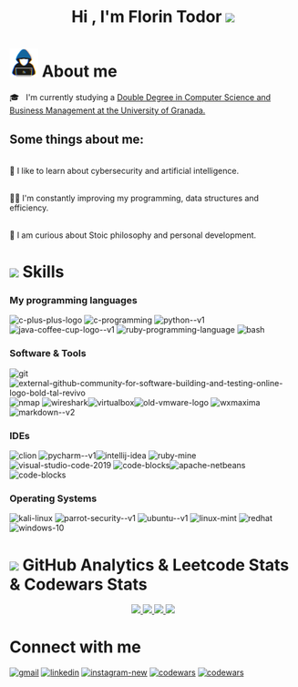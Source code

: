 <h1 align="center">Hi , I'm Florin Todor <img src="https://media.giphy.com/media/hvRJCLFzcasrR4ia7z/giphy.gif" width="35"></h1>

# <picture><img src = "https://github.com/0xAbdulKhalid/0xAbdulKhalid/raw/main/assets/mdImages/about_me.gif" width = 50px></picture> **About me**
🎓 &nbsp; I'm currently studying a [Double Degree in Computer Science and Business Management at the University of Granada.](https://grados.ugr.es/Informatica_ADE/)

## Some things about me:

<br>🚀 I like to learn about cybersecurity and artificial intelligence.

<br> 🧑‍💻 I'm constantly improving my programming, data structures and efficiency.

<br> 📗 I am curious about Stoic philosophy and personal development.



# <img src="https://media2.giphy.com/media/QssGEmpkyEOhBCb7e1/giphy.gif?cid=ecf05e47a0n3gi1bfqntqmob8g9aid1oyj2wr3ds3mg700bl&rid=giphy.gif" width ="25"><b> Skills</b>
### My programming languages

<img width="48" height="48" src="https://img.icons8.com/color/48/c-plus-plus-logo.png" alt="c-plus-plus-logo"/> <img width="48" height="48" src="https://img.icons8.com/color/48/c-programming.png" alt="c-programming"/> <img width="48" height="48" src="https://img.icons8.com/color/48/python--v1.png" alt="python--v1"/> <img width="48" height="48" src="https://img.icons8.com/color/48/java-coffee-cup-logo--v1.png" alt="java-coffee-cup-logo--v1"/> <img width="48" height="48" src="https://img.icons8.com/color/48/ruby-programming-language.png" alt="ruby-programming-language"/> <img width="48" height="48" src="https://img.icons8.com/fluency/48/bash.png" alt="bash"/> 

### Software & Tools
<img width="48" height="48" src="https://img.icons8.com/color/48/git.png" alt="git"/> <img width="48" height="48" src="https://img.icons8.com/external-tal-revivo-bold-tal-revivo/48/FFFFFF/external-github-community-for-software-building-and-testing-online-logo-bold-tal-revivo.png" alt="external-github-community-for-software-building-and-testing-online-logo-bold-tal-revivo"/> <img width="48" height="48" src="https://nmap.org/images/sitelogo.png" alt="nmap"/> <img width="48" height="48" src="https://upload.wikimedia.org/wikipedia/commons/d/db/Wireshark_Icon.png" alt="wireshark"/><img width="48" height="48" src="https://img.icons8.com/color/48/virtualbox.png" alt="virtualbox"/><img width="48" height="48" src="https://img.icons8.com/color/48/old-vmware-logo.png" alt="old-vmware-logo"/>
<img width="48" height="48" src="https://images.pling.com/img/00/00/13/91/38/1108377/110588-1.png" alt="wxmaxima"/> <img width="50" height="50" src="https://img.icons8.com/ios/50/FFFFFF/markdown--v2.png" alt="markdown--v2"/>

### IDEs
<img width="48" height="48" src="https://cdn.worldvectorlogo.com/logos/clion-1.svg" alt="clion"/>  <img width="48" height="48" src="https://img.icons8.com/color/48/pycharm--v1.png" alt="pycharm--v1"/><img width="48" height="48" src="https://img.icons8.com/fluency/48/intellij-idea.png" alt="intellij-idea"/>  <img width="48" height="48" src="https://static-00.iconduck.com/assets.00/rubymine-icon-512x512-0u05qc2i.png" alt="ruby-mine"/><img width="48" height="48" src="https://img.icons8.com/color/48/visual-studio-code-2019.png" alt="visual-studio-code-2019"/> <img width="48" height="48" src="https://img.icons8.com/color/48/code-blocks.png" alt="code-blocks"/><img width="48" height="48" src="https://img.icons8.com/color/48/apache-netbeans.png" alt="apache-netbeans"/> <img width="48" height="48" src="upload.wikimedia.org/wikipedia/commons/5/5d/Dev-C%2B%2B_logo.png" alt="code-blocks"/>

### Operating Systems
<img width="48" height="48" src="https://img.icons8.com/plasticine/48/kali-linux.png" alt="kali-linux"/> <img width="48" height="48" src="https://img.icons8.com/color/48/parrot-security--v1.png"  alt="parrot-security--v1"/> <img width="48" height="48" src="https://img.icons8.com/color/48/ubuntu--v1.png" alt="ubuntu--v1"/> <img width="48" height="48" src="https://img.icons8.com/color/48/linux-mint.png" alt="linux-mint"/> <img width="48" height="48" src="https://cdn.icon-icons.com/icons2/2415/PNG/512/redhat_plain_wordmark_logo_icon_146371.png" alt="redhat"/> <img width="48" height="48" src="https://img.icons8.com/fluency/48/windows-10.png" alt="windows-10"/>



# <img src="https://media.giphy.com/media/iY8CRBdQXODJSCERIr/giphy.gif" width="35"><b> GitHub Analytics  & Leetcode Stats &  Codewars Stats</b>
<p align="center">
<a href="https://github.com/FlorinTodor">
  <img height="180em" src="https://github-readme-stats-eight-theta.vercel.app/api?username=FlorinTodor&show_icons=true&theme=algolia&include_all_commits=true&count_private=true"/>
  <img height="180em" src="https://github-readme-stats-eight-theta.vercel.app/api/top-langs/?username=FlorinTodor&layout=compact&langs_count=8&theme=algolia"/>
  <a href="https://leetcode.com/FlorinTodor/">  <img src= "https://leetcode.card.workers.dev/FlorinTodor?theme=forest&font=baloo&extension=null" height="180em"/> </a>
<a href="https://www.codewars.com/users/Flo18302"> <img height="50em" src= "https://www.codewars.com/users/Flo18302/badges/large"/> </a>
</a>
</p>

# Connect with me

  <a href="mailto:florintodorgliga@gmail.com"><img width="48" height="48" src="https://img.icons8.com/fluency/48/gmail.png" alt="gmail"/></a>
	<a href="https://www.linkedin.com/in/florin-emanuel-todor-gliga/"><img width="48" height="48" src="https://img.icons8.com/color/48/linkedin.png" alt="linkedin"/></a>
	<a href="https://www.instagram.com/florintodor_/"><img width="48" height="48" src="https://img.icons8.com/fluency/48/instagram-new.png" alt="instagram-new"/></a>
 	<a href="https://www.codewars.com/users/Flo18302"><img width="48" height="48" src="https://img.icons8.com/color/48/codewars.png" alt="codewars"/></a>
  	<a href="https://leetcode.com/FlorinTodor/"><img width="48" height="48" src="https://cdn.iconscout.com/icon/free/png-256/free-leetcode-3628885-3030025.png?f=webp&w=256" alt="codewars"/></a>
